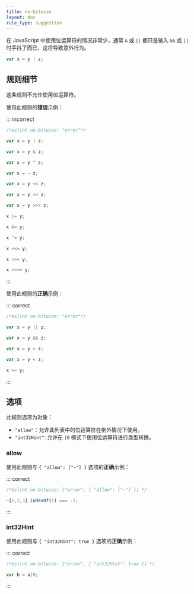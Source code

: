 ```yaml
---
title: no-bitwise
layout: doc
rule_type: suggestion
---
```


在 JavaScript 中使用位运算符的情况非常少，通常 `&` 或 `||` 都只是输入 `&&` 或 `||` 时手抖了而已，这将导致意外行为。

```js
var x = y | z;
```

## 规则细节

这条规则不允许使用位运算符。

使用此规则的**错误**示例：

::: incorrect

```js
/*eslint no-bitwise: "error"*/

var x = y | z;

var x = y & z;

var x = y ^ z;

var x = ~ z;

var x = y << z;

var x = y >> z;

var x = y >>> z;

x |= y;

x &= y;

x ^= y;

x <<= y;

x >>= y;

x >>>= y;
```

:::

使用此规则的**正确**示例：

::: correct

```js
/*eslint no-bitwise: "error"*/

var x = y || z;

var x = y && z;

var x = y > z;

var x = y < z;

x += y;
```

:::

## 选项

此规则选项为对象：

* `"allow"`：允许此列表中的位运算符在例外情况下使用。
* `"int32Hint"`: 允许在 `|0` 模式下使用位运算符进行类型转换。

### allow

使用此规则与 `{ "allow": ["~"] }` 选项的**正确**示例：

::: correct

```js
/*eslint no-bitwise: ["error", { "allow": ["~"] }] */

~[1,2,3].indexOf(1) === -1;
```

:::

### int32Hint

使用此规则与 `{ "int32Hint": true }` 选项的**正确**示例：

::: correct

```js
/*eslint no-bitwise: ["error", { "int32Hint": true }] */

var b = a|0;
```

:::
